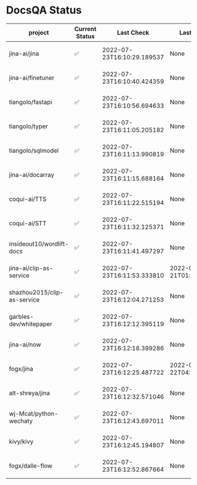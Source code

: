 # DocsQA Status

|          project          |Current Status|        Last Check        |      Last Downtime       |                      % Uptime                      |
|---------------------------|--------------|--------------------------|--------------------------|----------------------------------------------------|
|jina-ai/jina               |✅            |2022-07-23T16:10:29.189537|None                      |100.0 (since 2022-07-20 17:11:38.421227)            |
|jina-ai/finetuner          |✅            |2022-07-23T16:10:40.424359|None                      |100.0 (since 2022-07-20 17:11:38.421227)            |
|tiangolo/fastapi           |✅            |2022-07-23T16:10:56.694633|None                      |100.0 (since 2022-07-20 17:11:38.421227)            |
|tiangolo/typer             |✅            |2022-07-23T16:11:05.205182|None                      |100.0 (since 2022-07-20 17:11:38.421227)            |
|tiangolo/sqlmodel          |✅            |2022-07-23T16:11:13.990819|None                      |100.0 (since 2022-07-20 17:11:38.421227)            |
|jina-ai/docarray           |✅            |2022-07-23T16:11:15.688164|None                      |100.0 (since 2022-07-20 17:11:38.421227)            |
|coqui-ai/TTS               |✅            |2022-07-23T16:11:22.515194|None                      |100.0 (since 2022-07-20 17:11:38.421227)            |
|coqui-ai/STT               |✅            |2022-07-23T16:11:32.125371|None                      |100.0 (since 2022-07-20 17:11:38.421227)            |
|insideout10/wordlift-docs  |✅            |2022-07-23T16:11:41.497297|None                      |100.0 (since 2022-07-20 17:11:38.421227)            |
|jina-ai/clip-as-service    |✅            |2022-07-23T16:11:53.333810|2022-07-21T01:43:26.228623|62.92052068490835 (since 2022-07-20 17:11:38.421227)|
|shazhou2015/clip-as-service|✅            |2022-07-23T16:12:04.271253|None                      |100.0 (since 2022-07-20 17:11:38.421227)            |
|garbles-dev/whitepaper     |✅            |2022-07-23T16:12:12.395119|None                      |100.0 (since 2022-07-22 05:15:25.212266)            |
|jina-ai/now                |✅            |2022-07-23T16:12:18.399286|None                      |100.0 (since 2022-07-20 17:11:38.421227)            |
|fogx/jina                  |✅            |2022-07-23T16:12:25.487722|2022-07-22T04:27:22.362299|96.81219597571427 (since 2022-07-20 17:11:38.421227)|
|alt-shreya/jina            |✅            |2022-07-23T16:12:32.571046|None                      |100.0 (since 2022-07-20 17:11:38.421227)            |
|wj-Mcat/python-wechaty     |✅            |2022-07-23T16:12:43.697011|None                      |100.0 (since 2022-07-20 17:11:38.421227)            |
|kivy/kivy                  |✅            |2022-07-23T16:12:45.194807|None                      |100.0 (since 2022-07-20 17:11:38.421227)            |
|fogx/dalle-flow            |✅            |2022-07-23T16:12:52.867664|None                      |100.0 (since 2022-07-20 17:11:38.421227)            |
